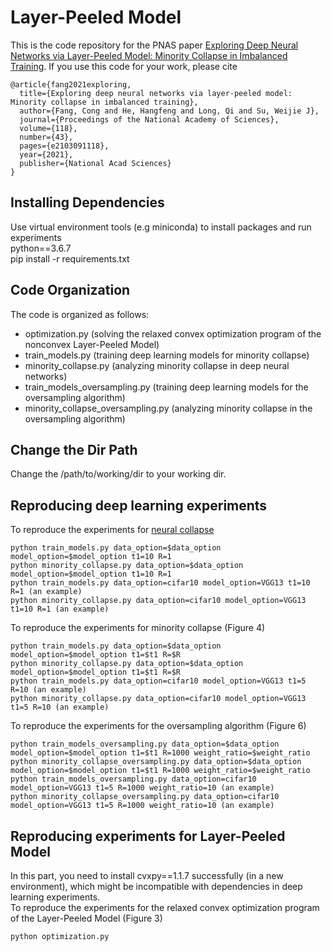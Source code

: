 # Layer-Peeled Model
This is the code repository for the PNAS paper [Exploring Deep Neural Networks via Layer-Peeled Model: Minority Collapse in Imbalanced Training](https://www.pnas.org/doi/10.1073/pnas.2103091118).
If you use this code for your work, please cite
```
@article{fang2021exploring,
  title={Exploring deep neural networks via layer-peeled model: Minority collapse in imbalanced training},
  author={Fang, Cong and He, Hangfeng and Long, Qi and Su, Weijie J},
  journal={Proceedings of the National Academy of Sciences},
  volume={118},
  number={43},
  pages={e2103091118},
  year={2021},
  publisher={National Acad Sciences}
}
```
## Installing Dependencies
Use virtual environment tools (e.g miniconda) to install packages and run experiments\
python==3.6.7\
pip install -r requirements.txt

## Code Organization

The code is organized as follows:
- optimization.py (solving the relaxed convex optimization program of the nonconvex Layer-Peeled Model)
- train_models.py (training deep learning models for minority collapse)
- minority_collapse.py (analyzing minority collapse in deep neural networks)
- train_models_oversampling.py (training deep learning models for the oversampling algorithm)
- minority_collapse_oversampling.py (analyzing minority collapse in the oversampling algorithm)


## Change the Dir Path

Change the /path/to/working/dir to your working dir.


## Reproducing deep learning experiments
To reproduce the experiments for [neural collapse](https://www.pnas.org/content/117/40/24652.short)
```
python train_models.py data_option=$data_option model_option=$model_option t1=10 R=1
python minority_collapse.py data_option=$data_option model_option=$model_option t1=10 R=1
python train_models.py data_option=cifar10 model_option=VGG13 t1=10 R=1 (an example)
python minority_collapse.py data_option=cifar10 model_option=VGG13 t1=10 R=1 (an example)
```


To reproduce the experiments for minority collapse (Figure 4)
```
python train_models.py data_option=$data_option model_option=$model_option t1=$t1 R=$R
python minority_collapse.py data_option=$data_option model_option=$model_option t1=$t1 R=$R
python train_models.py data_option=cifar10 model_option=VGG13 t1=5 R=10 (an example)
python minority_collapse.py data_option=cifar10 model_option=VGG13 t1=5 R=10 (an example)
```

To reproduce the experiments for the oversampling algorithm (Figure 6)
```
python train_models_oversampling.py data_option=$data_option model_option=$model_option t1=$t1 R=1000 weight_ratio=$weight_ratio
python minority_collapse_oversampling.py data_option=$data_option model_option=$model_option t1=$t1 R=1000 weight_ratio=$weight_ratio
python train_models_oversampling.py data_option=cifar10 model_option=VGG13 t1=5 R=1000 weight_ratio=10 (an example)
python minority_collapse_oversampling.py data_option=cifar10 model_option=VGG13 t1=5 R=1000 weight_ratio=10 (an example)
```

## Reproducing experiments for Layer-Peeled Model
In this part, you need to install cvxpy==1.1.7 successfully (in a new environment), which might be incompatible with dependencies in deep learning experiments. \
To reproduce the experiments for the relaxed convex optimization program of the Layer-Peeled Model (Figure 3)
```
python optimization.py
```
